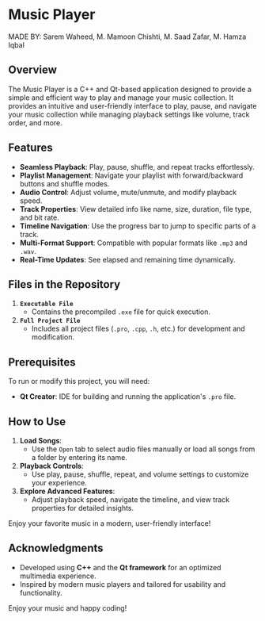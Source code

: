 # Music Player
MADE BY: Sarem Waheed, M. Mamoon Chishti, M. Saad Zafar, M. Hamza Iqbal

## Overview  
The Music Player is a C++ and Qt-based application designed to provide a simple and efficient way to play and manage your music collection. It provides an intuitive and user-friendly interface to play, pause, and navigate your music collection while managing playback settings like volume, track order, and more.

## Features
- **Seamless Playback**: Play, pause, shuffle, and repeat tracks effortlessly.  
- **Playlist Management**: Navigate your playlist with forward/backward buttons and shuffle modes.  
- **Audio Control**: Adjust volume, mute/unmute, and modify playback speed.  
- **Track Properties**: View detailed info like name, size, duration, file type, and bit rate.  
- **Timeline Navigation**: Use the progress bar to jump to specific parts of a track.  
- **Multi-Format Support**: Compatible with popular formats like `.mp3` and `.wav`.  
- **Real-Time Updates**: See elapsed and remaining time dynamically.   

## Files in the Repository  
1. **`Executable File`**  
   - Contains the precompiled `.exe` file for quick execution.  
2. **`Full Project File`**  
   - Includes all project files (`.pro`, `.cpp`, `.h`, etc.) for development and modification.  

## Prerequisites  
To run or modify this project, you will need:  
- **Qt Creator**: IDE for building and running the application's `.pro` file. 

## How to Use  
1. **Load Songs**:  
   - Use the `Open` tab to select audio files manually or load all songs from a folder by entering its name.  
2. **Playback Controls**:  
   - Use play, pause, shuffle, repeat, and volume settings to customize your experience.  
3. **Explore Advanced Features**:  
   - Adjust playback speed, navigate the timeline, and view track properties for detailed insights.  

Enjoy your favorite music in a modern, user-friendly interface!  

## Acknowledgments  
- Developed using **C++** and the **Qt framework** for an optimized multimedia experience.  
- Inspired by modern music players and tailored for usability and functionality.

Enjoy your music and happy coding!
